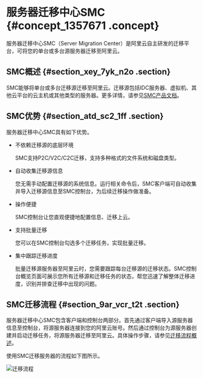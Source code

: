 # 服务器迁移中心SMC {#concept_1357671 .concept}

服务器迁移中心SMC（Server Migration Center）是阿里云自主研发的迁移平台，可将您的单台或多台源服务器迁移至阿里云。

## SMC概述 {#section_xey_7yk_n2o .section}

SMC能够将单台或多台迁移源迁移至阿里云。迁移源包括IDC服务器、虚拟机、其他云平台的云主机或其他类型的服务器。更多详情，请参见[SMC产品文档](../../intl.zh-CN/产品简介/什么是服务器迁移中心.md#)。

## SMC优势 {#section_atd_sc2_1ff .section}

服务器迁移中心SMC具有如下优势。

-   不依赖迁移源的底层环境

    SMC支持P2C/V2C/C2C迁移，支持多种格式的文件系统和磁盘类型。

-   自动收集迁移源信息

    您无需手动配置迁移源的系统信息。运行相关命令后，SMC客户端可自动收集并导入迁移源信息至SMC控制台，为后续迁移操作做准备。

-   操作便捷

    SMC控制台让您直观便捷地配置信息、迁移上云。

-   支持批量迁移

    您可以在SMC控制台勾选多个迁移任务，实现批量迁移。

-   集中跟踪迁移进度

    批量迁移源服务器至阿里云时，您需要跟踪每台迁移源的迁移状态。SMC控制台概览页面可展示您所有迁移源和迁移任务的状态，帮您迅速了解整体迁移进度，识别并排查迁移中出现的问题。


## SMC迁移流程 {#section_9ar_vcr_t2t .section}

服务器迁移中心SMC包含客户端和控制台两部分。首先通过客户端导入源服务器信息至控制台，将源服务器连接到您的阿里云账号。然后通过控制台为源服务器创建并启动迁移任务，将源服务器迁移至阿里云。具体操作步骤，请参见[迁移流程概述](../../intl.zh-CN/用户指南/迁移流程概述.md#)。

使用SMC迁移服务器的流程如下图所示。

![迁移流程](http://static-aliyun-doc.oss-cn-hangzhou.aliyuncs.com/assets/img/475582/156740464250105_zh-CN.png)

